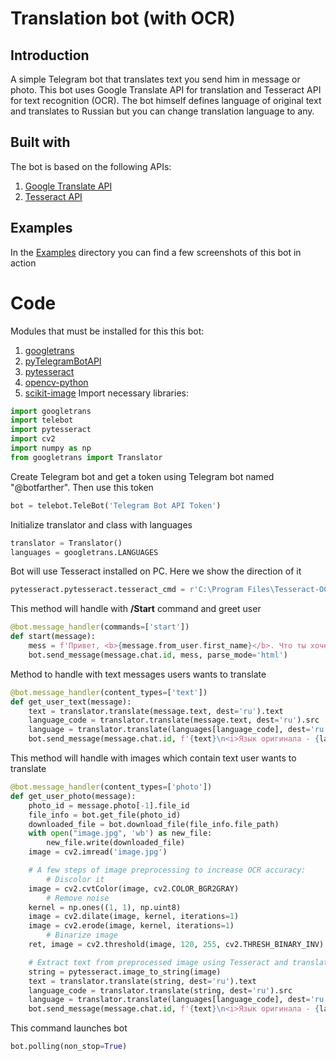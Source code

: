 #  Translation bot (with OCR)
## Introduction
A simple Telegram bot that translates text you send him in message or photo. This bot uses Google Translate API for translation and Tesseract API for text recognition (OCR). The bot himself defines language of original text and translates to Russian but you can change translation language to any.
## Built with
The bot is based on the following APIs:
1. [Google Translate API](https://translate.google.com/)
2. [Tesseract API](https://github.com/tesseract-ocr/tesseract)
## Examples
In the [Examples](https://github.com/RenatZiganshin/Translation.bot.OCR/tree/main/Examples) directory you can find a few screenshots of this bot in action
# Code
Modules that must be installed for this this bot:
1. [googletrans](https://pypi.org/project/googletrans/)
2. [pyTelegramBotAPI](https://pypi.org/project/pyTelegramBotAPI/)
3. [pytesseract](https://pypi.org/project/pytesseract/)
4. [opencv-python](https://pypi.org/project/opencv-python/)
5. [scikit-image](https://pypi.org/project/scikit-image/)
Import necessary libraries:
```python
import googletrans
import telebot
import pytesseract
import cv2
import numpy as np
from googletrans import Translator
```
Create Telegram bot and get a token using Telegram bot named "@botfarther". Then use this token
```python
bot = telebot.TeleBot('Telegram Bot API Token')
```
Initialize translator and class with languages
```python
translator = Translator()
languages = googletrans.LANGUAGES
```
Bot will use Tesseract installed on PC. Here we show the direction of it
```python
pytesseract.pytesseract.tesseract_cmd = r'C:\Program Files\Tesseract-OCR\tesseract.exe'
```
This method will handle with **/Start** command and greet user
```python
@bot.message_handler(commands=['start'])
def start(message):
    mess = f'Привет, <b>{message.from_user.first_name}</b>. Что ты хочешь перевести?'
    bot.send_message(message.chat.id, mess, parse_mode='html')
```
Method to handle with text messages users wants to translate
```python
@bot.message_handler(content_types=['text'])
def get_user_text(message):
    text = translator.translate(message.text, dest='ru').text
    language_code = translator.translate(message.text, dest='ru').src
    language = translator.translate(languages[language_code], dest='ru').text
    bot.send_message(message.chat.id, f'{text}\n<i>Язык оригинала - {language}</i>', parse_mode='html')
```
This method will handle with images which contain text user wants to translate
```python
@bot.message_handler(content_types=['photo'])
def get_user_photo(message):
    photo_id = message.photo[-1].file_id
    file_info = bot.get_file(photo_id)
    downloaded_file = bot.download_file(file_info.file_path)
    with open("image.jpg", 'wb') as new_file:
        new_file.write(downloaded_file)
    image = cv2.imread('image.jpg')

    # A few steps of image preprocessing to increase OCR accuracy:
        # Discolor it
    image = cv2.cvtColor(image, cv2.COLOR_BGR2GRAY)
        # Remove noise
    kernel = np.ones((1, 1), np.uint8)
    image = cv2.dilate(image, kernel, iterations=1)
    image = cv2.erode(image, kernel, iterations=1)
        # Binarize image
    ret, image = cv2.threshold(image, 120, 255, cv2.THRESH_BINARY_INV)

    # Extract text from preprocessed image using Tesseract and translate it
    string = pytesseract.image_to_string(image)
    text = translator.translate(string, dest='ru').text
    language_code = translator.translate(string, dest='ru').src
    language = translator.translate(languages[language_code], dest='ru').text
    bot.send_message(message.chat.id, f'{text}\n<i>Язык оригинала - {language}</i>', parse_mode='html')
```
This command launches bot
```python
bot.polling(non_stop=True)
```





